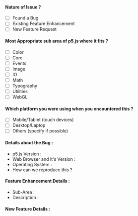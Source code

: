 <!--
Hi there! If you are here to report a bug, or to discuss a feature (new or existing), you can use the below template to get started quickly. Fill out all those parts which you're comfortable with, and delete the remaining ones.

To check any option, replace the space between the "[" and "]" with a "x".
-->

#### Nature of Issue ?

- [ ] Found a Bug
- [ ] Existing Feature Enhancement
- [ ] New Feature Request

#### Most Appropriate sub area of p5.js where it fits ?

- [ ] Color
- [ ] Core
- [ ] Events
- [ ] Image
- [ ] IO
- [ ] Math
- [ ] Typography
- [ ] Utilities
- [ ] WebGL

#### Which platform you were using when you encountered this ?

- [ ] Mobile/Tablet (touch devices)
- [ ] Desktop/Laptop
- [ ] Others (specify if possible)

<!-- If you found a bug, the following information might come handy for us, if you know about it. -->
#### Details about the Bug : 

- p5.js Version : 
- Web Browser and it's Version :
- Operating System :
- How can we reproduce this ?

<!--
	You can describe what all you did which led to the discovery of this issue. Any code snippet (Gist or JSFiddle) focused on this issue would be nice to have.
-->

<!-- If you want to enhance an existing feature, then please describe the sub-area of the mentioned feature which you want to enhance -->
#### Feature Enhancement Details :

- Sub-Area : 
- Description :

<!-- If you want to request a new feature, then please describe the same -->
#### New Feature Details :
